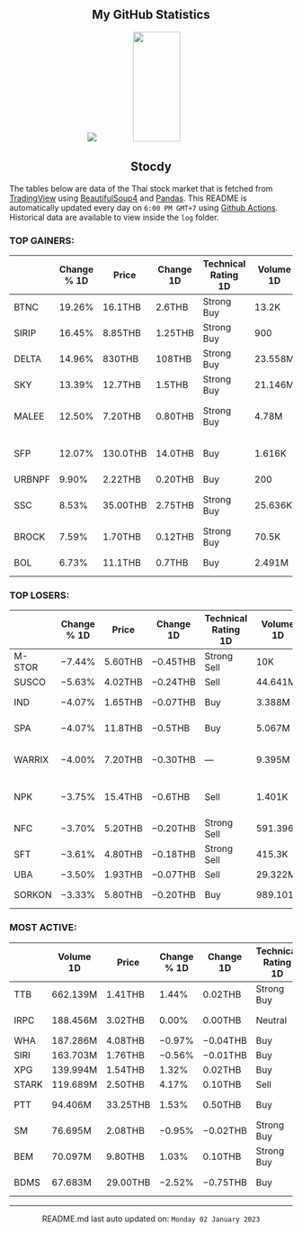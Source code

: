 <div align="center">

## My GitHub Statistics
<img src="https://github-readme-streak-stats.herokuapp.com/?user=nopnopwei&theme=black-ice&hide_border=true&stroke=0000&background=0D1117&ring=FFE573&fire=FF8623&currStreakLabel=FF8623" />
<img width="41%" height="195px" src="https://github-readme-stats.vercel.app/api/top-langs/?username=nopnopwei&layout=compact&hide_border=true&title_color=FEE473&text_color=FFFFFF&bg_color=0d1117" />
    
## Stocdy
<div align="left">

The tables below are data of the Thai stock market that is fetched from [TradingView](https://www.tradingview.com/markets/stocks-thailand/market-movers-all-stocks/) using [BeautifulSoup4](https://www.crummy.com/software/BeautifulSoup/bs4/doc/) and [Pandas](https://pandas.pydata.org). This README is automatically updated every day on `6:00 PM GMT+7` using [Github Actions](https://www.tradingview.com/markets/stocks-thailand/market-movers-all-stocks/). Historical data are available to view inside the `log` folder.
### TOP GAINERS:
|        | Change % 1D   | Price    | Change 1D   | Technical Rating 1D   | Volume 1D   | Volume * Price 1D   | Market cap   | P/E(TTM)   | EPS(TTM)   | Sector                | Sector Chg % 1D   |
|--------|---------------|----------|-------------|-----------------------|-------------|---------------------|--------------|------------|------------|-----------------------|-------------------|
| BTNC   | 19.26%        | 16.1THB  | 2.6THB      | Strong Buy            | 13.2K       | 212.52K             | 193.2MTHB    | —          | −0.11THB   | Retail Trade          | +0.04%            |
| SIRIP  | 16.45%        | 8.85THB  | 1.25THB     | Strong Buy            | 900         | 7.965K              | 1.505BTHB    | 16.90      | 0.45THB    | Finance               | −0.23%            |
| DELTA  | 14.96%        | 830THB   | 108THB      | Strong Buy            | 23.558M     | 19.553B             | 1.035TTHB    | 67.97      | 10.62THB   | Electronic Technology | +10.34%           |
| SKY    | 13.39%        | 12.7THB  | 1.5THB      | Strong Buy            | 21.146M     | 268.555M            | 7.827BTHB    | 50.86      | 0.22THB    | Technology Services   | +1.08%            |
| MALEE  | 12.50%        | 7.20THB  | 0.80THB     | Strong Buy            | 4.78M       | 34.414M             | 2.016BTHB    | —          | −0.32THB   | Consumer Non-Durables | +0.25%            |
| SFP    | 12.07%        | 130.0THB | 14.0THB     | Buy                   | 1.616K      | 210.08K             | 2.73BTHB     | 12.84      | 9.03THB    | Consumer Non-Durables | +0.25%            |
| URBNPF | 9.90%         | 2.22THB  | 0.20THB     | Buy                   | 200         | 444                 | 159.84MTHB   | —          | −0.14THB   | Finance               | −0.23%            |
| SSC    | 8.53%         | 35.00THB | 2.75THB     | Strong Buy            | 25.636K     | 897.26K             | 9.307BTHB    | 677.52     | 0.05THB    | Consumer Non-Durables | +0.25%            |
| BROCK  | 7.59%         | 1.70THB  | 0.12THB     | Strong Buy            | 70.5K       | 119.85K             | 1.743BTHB    | 62.70      | 0.03THB    | Finance               | −0.23%            |
| BOL    | 6.73%         | 11.1THB  | 0.7THB      | Buy                   | 2.491M      | 27.654M             | 9.108BTHB    | 32.21      | 0.32THB    | Technology Services   | +1.08%            |
### TOP LOSERS:
|        | Change % 1D   | Price   | Change 1D   | Technical Rating 1D   | Volume 1D   | Volume * Price 1D   | Market cap   | P/E(TTM)   | EPS(TTM)   | Sector                | Sector Chg % 1D   |
|--------|---------------|---------|-------------|-----------------------|-------------|---------------------|--------------|------------|------------|-----------------------|-------------------|
| M-STOR | −7.44%        | 5.60THB | −0.45THB    | Strong Sell           | 10K         | 56K                 | 340.48MTHB   | 19.00      | 0.32THB    | Miscellaneous         | −0.09%            |
| SUSCO  | −5.63%        | 4.02THB | −0.24THB    | Sell                  | 44.641M     | 179.455M            | 4.422BTHB    | 10.50      | 0.41THB    | Retail Trade          | +0.04%            |
| IND    | −4.07%        | 1.65THB | −0.07THB    | Buy                   | 3.388M      | 5.591M              | 577.5MTHB    | 11.05      | 0.16THB    | Industrial Services   | −0.81%            |
| SPA    | −4.07%        | 11.8THB | −0.5THB     | Buy                   | 5.067M      | 59.794M             | 10.089BTHB   | —          | −0.17THB   | Consumer Services     | −0.59%            |
| WARRIX | −4.00%        | 7.20THB | −0.30THB    | —                     | 9.395M      | 67.645M             | —            | —          | —          | Consumer Non-Durables | +0.25%            |
| NPK    | −3.75%        | 15.4THB | −0.6THB     | Sell                  | 1.401K      | 21.575K             | 154MTHB      | —          | −3.67THB   | Consumer Non-Durables | +0.25%            |
| NFC    | −3.70%        | 5.20THB | −0.20THB    | Strong Sell           | 591.396K    | 3.075M              | 5.657BTHB    | 13.90      | 0.39THB    | Distribution Services | +0.09%            |
| SFT    | −3.61%        | 4.80THB | −0.18THB    | Strong Sell           | 415.3K      | 1.993M              | 2.112BTHB    | 28.79      | 0.17THB    | Commercial Services   | +0.76%            |
| UBA    | −3.50%        | 1.93THB | −0.07THB    | Sell                  | 29.322M     | 56.592M             | —            | —          | —          | Utilities             | −0.47%            |
| SORKON | −3.33%        | 5.80THB | −0.20THB    | Buy                   | 989.101K    | 5.737M              | 1.876BTHB    | 14.61      | 0.41THB    | Distribution Services | +0.09%            |
### MOST ACTIVE:
|       | Volume 1D   | Price    | Change % 1D   | Change 1D   | Technical Rating 1D   | Volume * Price 1D   | Market cap   | P/E(TTM)   | EPS(TTM)   | Sector                | Sector Chg % 1D   |
|-------|-------------|----------|---------------|-------------|-----------------------|---------------------|--------------|------------|------------|-----------------------|-------------------|
| TTB   | 662.139M    | 1.41THB  | 1.44%         | 0.02THB     | Strong Buy            | 933.617M            | 136.238BTHB  | 10.28      | 0.14THB    | Finance               | −0.23%            |
| IRPC  | 188.456M    | 3.02THB  | 0.00%         | 0.00THB     | Neutral               | 569.137M            | 61.64BTHB    | 12.38      | 0.24THB    | Energy Minerals       | +0.59%            |
| WHA   | 187.286M    | 4.08THB  | −0.97%        | −0.04THB    | Buy                   | 764.128M            | 60.983BTHB   | 19.01      | 0.22THB    | Transportation        | −1.16%            |
| SIRI  | 163.703M    | 1.76THB  | −0.56%        | −0.01THB    | Buy                   | 288.117M            | 26.199BTHB   | 10.64      | 0.17THB    | Finance               | −0.23%            |
| XPG   | 139.994M    | 1.54THB  | 1.32%         | 0.02THB     | Buy                   | 215.59M             | 14.407BTHB   | —          | −0.01THB   | Finance               | −0.23%            |
| STARK | 119.689M    | 2.50THB  | 4.17%         | 0.10THB     | Sell                  | 299.222M            | 29.766BTHB   | 9.15       | 0.26THB    | Finance               | −0.23%            |
| PTT   | 94.406M     | 33.25THB | 1.53%         | 0.50THB     | Buy                   | 3.139B              | 949.72BTHB   | 9.26       | 3.54THB    | Energy Minerals       | +0.59%            |
| SM    | 76.695M     | 2.08THB  | −0.95%        | −0.02THB    | Strong Buy            | 159.525M            | —            | —          | —          | Distribution Services | +0.09%            |
| BEM   | 70.097M     | 9.80THB  | 1.03%         | 0.10THB     | Strong Buy            | 686.952M            | 149.793BTHB  | 66.53      | 0.15THB    | Transportation        | −1.16%            |
| BDMS  | 67.683M     | 29.00THB | −2.52%        | −0.75THB    | Buy                   | 1.963B              | 460.868BTHB  | 38.98      | 0.76THB    | Health Services       | −1.51%            |
<hr>
<div align="center">

README.md last auto updated on: `Monday 02 January 2023`
<br>
</div>
    